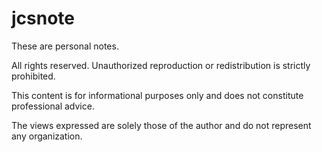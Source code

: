 # jcsnote
These are personal notes. 

All rights reserved.
Unauthorized reproduction or redistribution is strictly prohibited.

This content is for informational purposes only and does not constitute professional advice.

The views expressed are solely those of the author and do not represent any organization.
